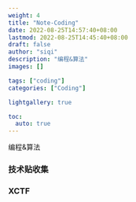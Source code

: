 ```yaml
---
weight: 4
title: "Note-Coding"
date: 2022-08-25T14:57:40+08:00
lastmod: 2022-08-25T14:45:40+08:00
draft: false
author: "siqi"
description: "编程&算法"
images: []

tags: ["coding"]
categories: ["Coding"]

lightgallery: true

toc:
  auto: true
---
```

编程&算法
<!--more-->

### 技术贴收集

### XCTF